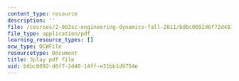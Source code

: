 ```yaml
---
content_type: resource
description: ''
file: /courses/2-003sc-engineering-dynamics-fall-2011/bdbc0092d6f72d4814ffe31bb1d9754e_mB_rrEN_Ltc.pdf
file_type: application/pdf
learning_resource_types: []
ocw_type: OCWFile
resourcetype: Document
title: 3play pdf file
uid: bdbc0092-d6f7-2d48-14ff-e31bb1d9754e
---
```

